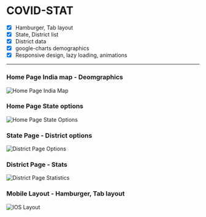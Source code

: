 # COVID-STAT

- [x] Hamburger, Tab layout
- [x] State, District list
- [x] District data
- [x] google-charts demographics
- [x] Responsive design, lazy loading, animations

---

### Home Page India map - Deomgraphics

![Home Page India Map](./src/resources/imgs/home_map.jpg)

### Home Page State options

![Home Page State Options](./src/resources/imgs/home_states_options.jpg)

### State Page - District options

![District Page Options](./src/resources/imgs/districts_options.jpg)

### District Page - Stats

![District Page Statistics](./src/resources/imgs/district_stats.jpg)

### Mobile Layout - Hamburger, Tab layout

![IOS Layout](./src/resources/imgs/IOS_layout.jpg)
